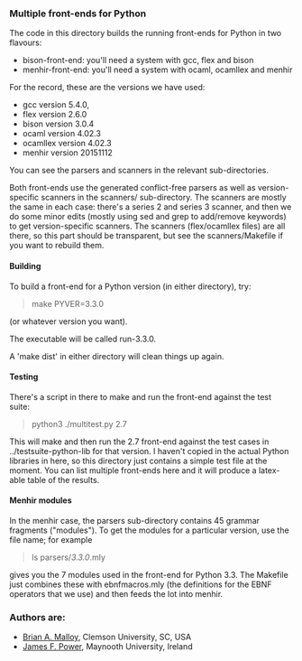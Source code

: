 ### Multiple front-ends for Python

The code in this directory builds the running front-ends for Python in
two flavours:

- bison-front-end: you'll need a system with gcc, flex and bison
- menhir-front-end: you'll need a system with ocaml, ocamllex and menhir

For the record, these are the versions we have used:

- gcc version 5.4.0,
- flex version 2.6.0
- bison version 3.0.4
- ocaml version 4.02.3
- ocamllex version 4.02.3
- menhir version 20151112

You can see the parsers and scanners in the relevant sub-directories.

Both front-ends use the generated conflict-free parsers as well as
version-specific scanners in the scanners/ sub-directory.  The
scanners are mostly the same in each case: there's a series 2 and
series 3 scanner, and then we do some minor edits (mostly using sed
and grep to add/remove keywords) to get version-specific scanners.
The scanners (flex/ocamllex files) are all there, so this part should
be transparent, but see the scanners/Makefile if you want to rebuild
them.


#### Building

To build a front-end for a Python version (in either directory), try:

> make PYVER=3.3.0

(or whatever version you want).

The executable will be called run-3.3.0.


A 'make dist' in either directory will clean things up again.

#### Testing

There's a script in there to make and run the front-end against the
test suite:

>  python3 ./multitest.py 2.7

This will make and then run the 2.7 front-end against the test cases
in ../testsuite-python-lib for that version.  I haven't copied in the
actual Python libraries in here, so this directory just contains a
simple test file at the moment.  You can list multiple front-ends here
and it will produce a latex-able table of the results.


#### Menhir modules

In the menhir case, the parsers sub-directory contains 45 grammar
fragments ("modules").  To get the modules for a particular version,
use the file name; for example

> ls parsers/*_3.3.0_*.mly

gives you the 7 modules used in the front-end for Python 3.3.  The
Makefile just combines these with ebnfmacros.mly (the definitions for
the EBNF operators that we use) and then feeds the lot into menhir.


### Authors are:
* [Brian A. Malloy](http://www.brianmalloy.com/), Clemson University, SC, USA
* [James F. Power](http://www.cs.nuim.ie/~jpower/), Maynooth University, Ireland


